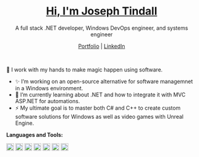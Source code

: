 <p align="center">
  <!--<img src="https://raw.githubusercontent.com/Joseph-Tindall/Website/main/img/cover.png" width="100%"/>-->
  <h1 align="center"><a href="https://josephtindall.com/">Hi, I'm Joseph Tindall</a></h1>
  <p align="center">A full stack .NET developer, Windows DevOps engineer, and systems engineer</p>
</p>

<p align="center">
  <a href="https://josephtindall.com/">Portfolio</a> | 
  <a href="https://linkedin.com/in/joseph-tindall">LinkedIn</a>
</p>

<br />

💫 I work with my hands to make magic happen using software. 

- ✨ I’m working on an open-source alternative for software managemnet in a Windows environment.
- 🌱 I’m currently learning about .NET and how to integrate it with MVC ASP.NET for automations.
- ⚡ My ultimate goal is to master both C# and C++ to create custom software solutions for Windows as well as video games with Unreal Engine.

**Languages and Tools:**

<code><img height="20" src="https://github.com/Joseph-Tindall/Joseph-Tindall/assets/77989761/92ab9288-5d9b-4ce5-9887-22c1ef422a18"></code>
<code><img height="20" src="https://github.com/Joseph-Tindall/Joseph-Tindall/assets/77989761/f6821bcd-c1db-4054-ba30-1ba2c8c05ba7"></code>
<code><img height="20" src="https://github.com/Joseph-Tindall/Joseph-Tindall/assets/77989761/289a8e32-0670-415c-a7d8-82c8b84c7adb"></code>
<code><img height="20" src="https://github.com/Joseph-Tindall/Joseph-Tindall/assets/77989761/0f8753f0-2abc-47bf-b124-cc4bd8443e76"></code>
<code><img height="20" src="https://github.com/Joseph-Tindall/Joseph-Tindall/assets/77989761/406727a1-e4ea-4319-89bb-722103a8e261"></code>
<code><img height="20" src="https://github.com/Joseph-Tindall/Joseph-Tindall/assets/77989761/21c595c7-5a53-4867-a4c5-4beaf9118083"></code>
<code><img height="20" src="https://github.com/Joseph-Tindall/Joseph-Tindall/assets/77989761/4739a1ac-7a7c-485f-b372-532f2257e1d8"></code>
